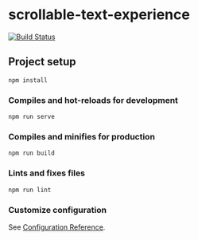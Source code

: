 # scrollable-text-experience

[![Build Status](https://travis-ci.com/fangrobinson/scrollable-text-experience.svg?token=iKn6HR3YfVw1GvWsWLyy&branch=master)](https://travis-ci.com/fangrobinson/scrollable-text-experience)

## Project setup
```
npm install
```

### Compiles and hot-reloads for development
```
npm run serve
```

### Compiles and minifies for production
```
npm run build
```

### Lints and fixes files
```
npm run lint
```

### Customize configuration
See [Configuration Reference](https://cli.vuejs.org/config/).
